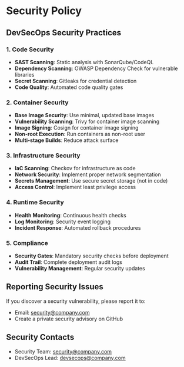 # Security Policy

## DevSecOps Security Practices

### 1. Code Security
- **SAST Scanning**: Static analysis with SonarQube/CodeQL
- **Dependency Scanning**: OWASP Dependency Check for vulnerable libraries
- **Secret Scanning**: Gitleaks for credential detection
- **Code Quality**: Automated code quality gates

### 2. Container Security
- **Base Image Security**: Use minimal, updated base images
- **Vulnerability Scanning**: Trivy for container image scanning
- **Image Signing**: Cosign for container image signing
- **Non-root Execution**: Run containers as non-root user
- **Multi-stage Builds**: Reduce attack surface

### 3. Infrastructure Security
- **IaC Scanning**: Checkov for infrastructure as code
- **Network Security**: Implement proper network segmentation
- **Secrets Management**: Use secure secret storage (not in code)
- **Access Control**: Implement least privilege access

### 4. Runtime Security
- **Health Monitoring**: Continuous health checks
- **Log Monitoring**: Security event logging
- **Incident Response**: Automated rollback procedures

### 5. Compliance
- **Security Gates**: Mandatory security checks before deployment
- **Audit Trail**: Complete deployment audit logs
- **Vulnerability Management**: Regular security updates

## Reporting Security Issues

If you discover a security vulnerability, please report it to:
- Email: security@company.com
- Create a private security advisory on GitHub

## Security Contacts

- Security Team: security@company.com
- DevSecOps Lead: devsecops@company.com